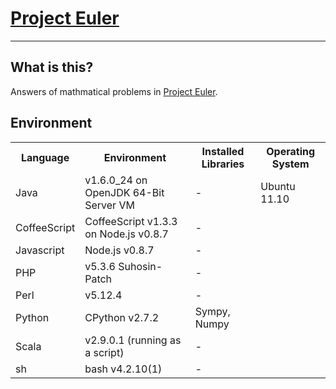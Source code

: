 # [Project Euler](http://projecteuler.net)

---
## What is this?
Answers of mathmatical problems in [Project Euler](http://projecteuler.net).

## Environment
<table>
  <tr>
    <th>Language</th>
    <th>Environment</th>
    <th>Installed Libraries</th>
    <th>Operating System</th>
  </tr>
  <tr>
    <td>Java</td>
    <td>v1.6.0_24 on OpenJDK 64-Bit Server VM</td>
    <td>-</td>
    <td colspan="8">Ubuntu 11.10</td>
  </tr>
  <tr>
    <td>CoffeeScript</td>
    <td>CoffeeScript v1.3.3 on Node.js v0.8.7</td>
    <td>-</td>
    <td></td>
  </tr>
  <tr>
    <td>Javascript</td>
    <td>Node.js v0.8.7</td>
    <td>-</td>
    <td></td>
  </tr>
  <tr>
    <td>PHP</td>
    <td>v5.3.6 Suhosin-Patch</td>
    <td>-</td>
    <td></td>
  </tr>
  <tr>
    <td>Perl</td>
    <td>v5.12.4</td>
    <td>-</td>
    <td></td>
  </tr>
  <tr>
    <td>Python</td>
    <td>CPython v2.7.2</td>
    <td>Sympy, Numpy</td>
    <td></td>
  </tr>
  <tr>
    <td>Scala</td>
    <td>v2.9.0.1 (running as a script)</td>
    <td>-</td>
    <td></td>
  </tr>
  <tr>
    <td>sh</td>
    <td>bash v4.2.10(1)</td>
    <td>-</td>
    <td></td>
  </tr>
</table>
